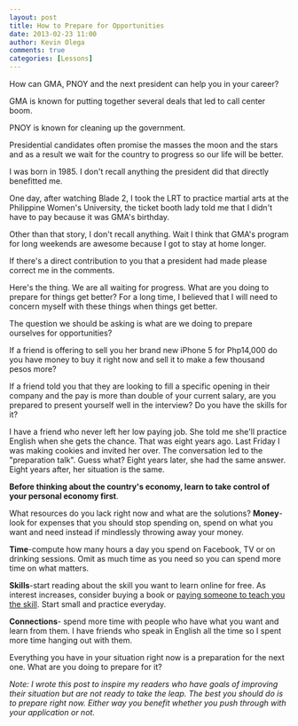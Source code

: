 ```yaml
---
layout: post
title: How to Prepare for Opportunities
date: 2013-02-23 11:00
author: Kevin Olega
comments: true
categories: [Lessons]
---
```

How can GMA, PNOY and the next president can help you in your career?

GMA is known for putting together several deals that led to call center boom.

PNOY is known for cleaning up the government.

Presidential candidates often promise the masses the moon and the stars and as a result we wait for the country to progress so our life will be better.

I was born in 1985. I don't recall anything the president did that directly benefitted me.

One day, after watching Blade 2, I took the LRT to practice martial arts at the Philippine Women's University, the ticket booth lady told me that I didn't have to pay because it was GMA's birthday.

Other than that story, I don't recall anything. Wait I think that GMA's program for long weekends are awesome because I got to stay at home longer.

If there's a direct contribution to you that a president had made please correct me in the comments.

Here's the thing. We are all waiting for progress. What are you doing to prepare for things get better? For a long time, I believed that I will need to concern myself with these things when things get better.

The question we should be asking is what are we doing to prepare ourselves for opportunities?

If a friend is offering to sell you her brand new iPhone 5 for Php14,000 do you have money to buy it right now and sell it to make a few thousand pesos more?

If a friend told you that they are looking to fill a specific opening in their company and the pay is more than double of your current salary, are you prepared to present yourself well in the interview? Do you have the skills for it?

I have a friend who never left her low paying job. She told me she'll practice English when she gets the chance. That was eight years ago. Last Friday I was making cookies and invited her over. The conversation led to the "preparation talk". Guess what? Eight years later, she had the same answer. Eight years after, her situation is the same.

**Before thinking about the country's economy, learn to take control of your personal economy first**.

What resources do you lack right now and what are the solutions?
**Money**- look for expenses that you should stop spending on, spend on what you want and need instead if mindlessly throwing away your money. 

**Time**-compute how many hours a day you spend on Facebook, TV or on drinking sessions. Omit as much time as you need so you can spend more time on what matters. 

**Skills**-start reading about the skill you want to learn online for free. As interest increases, consider buying a book or [paying someone to teach you the skill](http://callcentertrainingtips.com/services). Start small and practice everyday. 

**Connections**- spend more time with people who have what you want and learn from them. I have friends who speak in English all the time so I spent more time hanging out with them.

Everything you have in your situation right now is a preparation for the next one. What are you doing to prepare for it?

_Note: I wrote this post to inspire my readers who have goals of improving their situation but are not ready to take the leap. The best you should do is to prepare right now. Either way you benefit whether you push through with your application or not._

